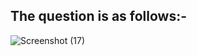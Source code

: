 ## The question is as follows:-

![Screenshot (17)](https://user-images.githubusercontent.com/44902363/76990002-464ca000-696d-11ea-9794-6069ce61e35d.png)

